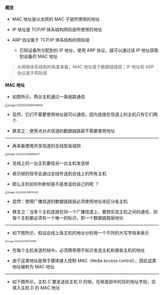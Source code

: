 #### 概览

- MAC 地址是以太网的 MAC 子层所使用的地址

- IP 地址是 TCP/IP 体系结构网际层所使用的地址

- ARP 协议属于 TCP/IP 体系结构的网际层

	- 已知设备所分配到的 IP 地址，使用 ARP 协议，就可以通过该 IP 地址获取到设备的 MAC 地址

> 从网络体系结构的角度来看，MAC 地址属于数据链路层；IP 地址和 ARP 协议属于网际层

#### MAC 地址

- 如图所示，两台主机通过一条链路通信

<img src="/home/lpj/.config/Typora/typora-user-images/image-20220323184739004.png" alt="image-20220323184739004" style="zoom:60%;" />

- 显然，它们不需要使用地址就可以通信，因为连接在信道上的主机只有它们两个

- 换言之：使用点对点信道的数据链路层不需要使用地址

---

- 再来看使用共享信道的总线型局域网

<img src="https://gitee.com/pj-l/imgs-1/raw/master/image-20220323184956437.png" alt="image-20220323184956437" style="zoom:55%;" />

- 总线上的一台主机要给另一台主机发送帧

- 表示帧的信号会通过总线传送到总线上的所有主机

- 那么主机如何判断帧是不是发送给自己的呢 ？

<img src="https://gitee.com/pj-l/imgs-1/raw/master/image-20220323185151762.png" alt="image-20220323185151762" style="zoom:55%;" />

- 显然：使用广播信道的数据链路层必须使用地址来区分各主机

- 换言之：当多个主机连接在同一个广播信道上，要想实现主机之间的通信，则每个主机都必须有一个唯一的标识，即一个数据链路层地址

---

- 如下图所示，假设总线上各主机的地址分别用一个不同的大写字母来表示

<img src="https://gitee.com/pj-l/imgs-1/raw/master/image-20220323190725565.png" alt="image-20220323190725565" style="zoom:50%;" />

- 在每个主机发送的帧中，必须携带用于标识发送主机和接收主机的地址

- 由于这类地址是用于媒体接入控制 MAC（`M`edia `A`ccess `C`ontrol），因此这类地址被称为 MAC 地址

---

- 如下图所示，主机 C 要发送给主机 D 的帧，在帧首部中的目的地址字段，应填入主机 D 的 MAC 地址

